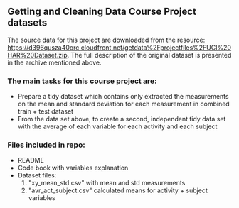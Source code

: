 ## Getting and Cleaning Data Course Project datasets

The source data for this project are downloaded from the resource:
https://d396qusza40orc.cloudfront.net/getdata%2Fprojectfiles%2FUCI%20HAR%20Dataset.zip. 
The full description of the original dataset is presented in the archive mentioned above.

### The main tasks for this course project are:

* Prepare a tidy dataset which contains only extracted the measurements on the mean and standard deviation for each measurement in combined train + test dataset
* From the data set above, to create a second, independent tidy data set with the average of each variable for each activity and each subject

### Files included in repo:

* README
* Code book with variables explanation
* Dataset files:
    1. "xy_mean_std.csv" with mean and std measurements
    2. "avr_act_subject.csv" calculated means for activity + subject variables